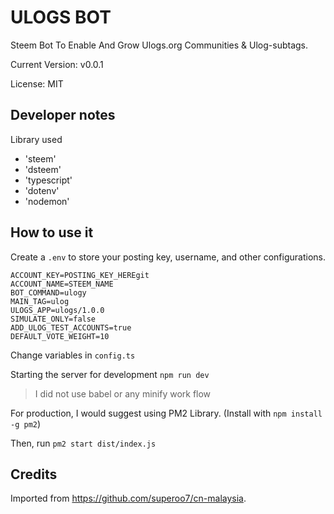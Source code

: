 # ULOGS BOT

Steem Bot To Enable And Grow Ulogs.org Communities & Ulog-subtags.

Current Version: v0.0.1

License: MIT

## Developer notes

Library used

* 'steem'
* 'dsteem'
* 'typescript'
* 'dotenv'
* 'nodemon'

## How to use it

Create a `.env` to store your posting key, username, and other configurations.

```
ACCOUNT_KEY=POSTING_KEY_HEREgit 
ACCOUNT_NAME=STEEM_NAME
BOT_COMMAND=ulogy
MAIN_TAG=ulog
ULOGS_APP=ulogs/1.0.0
SIMULATE_ONLY=false
ADD_ULOG_TEST_ACCOUNTS=true
DEFAULT_VOTE_WEIGHT=10
```

Change variables in `config.ts`

Starting the server for development `npm run dev`
> I did not use babel or any minify work flow

For production, I would suggest using PM2 Library. (Install with `npm install -g pm2`)

Then, run `pm2 start dist/index.js`



## Credits

Imported from https://github.com/superoo7/cn-malaysia.
